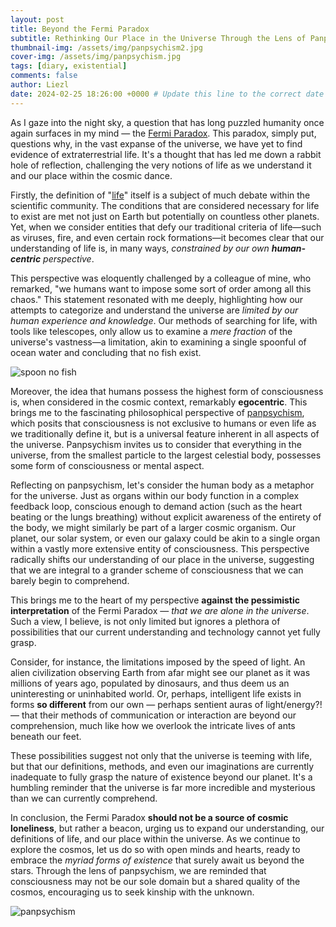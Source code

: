 ```yaml
---
layout: post
title: Beyond the Fermi Paradox
subtitle: Rethinking Our Place in the Universe Through the Lens of Panpsychism
thumbnail-img: /assets/img/panpsychism2.jpg
cover-img: /assets/img/panpsychism.jpg
tags: [diary, existential]
comments: false
author: Liezl
date: 2024-02-25 18:26:00 +0000 # Update this line to the correct date and time
---
```

As I gaze into the night sky, a question that has long puzzled humanity once again surfaces in my mind — the [Fermi Paradox](https://en.wikipedia.org/wiki/Fermi_paradox). This paradox, simply put, questions why, in the vast expanse of the universe, we have yet to find evidence of extraterrestrial life. It's a thought that has led me down a rabbit hole of reflection, challenging the very notions of life as we understand it and our place within the cosmic dance.

Firstly, the definition of "[life](https://www.ncbi.nlm.nih.gov/pmc/articles/PMC10123176/#:~:text=In%20biology%2C%20it%20is%20generally,be%20responsive%20to%20the%20environment.)" itself is a subject of much debate within the scientific community. The conditions that are considered necessary for life to exist are met not just on Earth but potentially on countless other planets. Yet, when we consider entities that defy our traditional criteria of life—such as viruses, fire, and even certain rock formations—it becomes clear that our understanding of life is, in many ways, <i>constrained by our own **human-centric** perspective</i>.

This perspective was eloquently challenged by a colleague of mine, who remarked, "we humans want to impose some sort of order among all this chaos." This statement resonated with me deeply, highlighting how our attempts to categorize and understand the universe are <i>limited by our human experience and knowledge</i>. Our methods of searching for life, with tools like telescopes, only allow us to examine a <i>mere fraction</i> of the universe's vastness—a limitation, akin to examining a single spoonful of ocean water and concluding that no fish exist.

<div class="nofish">
    <img src="{{ '/assets/img/nofish.jpg' | prepend: site.baseurl }}" alt="spoon no fish">
</div>

Moreover, the idea that humans possess the highest form of consciousness is, when considered in the cosmic context, remarkably **egocentric**. This brings me to the fascinating philosophical perspective of [panpsychism](https://en.wikipedia.org/wiki/Panpsychism), which posits that consciousness is not exclusive to humans or even life as we traditionally define it, but is a universal feature inherent in all aspects of the universe. Panpsychism invites us to consider that everything in the universe, from the smallest particle to the largest celestial body, possesses some form of consciousness or mental aspect.

Reflecting on panpsychism, let's consider the human body as a metaphor for the universe. Just as organs within our body function in a complex feedback loop, conscious enough to demand action (such as the heart beating or the lungs breathing) without explicit awareness of the entirety of the body, we might similarly be part of a larger cosmic organism. Our planet, our solar system, or even our galaxy could be akin to a single organ within a vastly more extensive entity of consciousness. This perspective radically shifts our understanding of our place in the universe, suggesting that we are integral to a grander scheme of consciousness that we can barely begin to comprehend.

This brings me to the heart of my perspective **against the pessimistic interpretation** of the Fermi Paradox — <i>that we are alone in the universe</i>. Such a view, I believe, is not only limited but ignores a plethora of possibilities that our current understanding and technology cannot yet fully grasp.

Consider, for instance, the limitations imposed by the speed of light. An alien civilization observing Earth from afar might see our planet as it was millions of years ago, populated by dinosaurs, and thus deem us an uninteresting or uninhabited world. Or, perhaps, intelligent life exists in forms **so different** from our own — perhaps sentient auras of light/energy?! — that their methods of communication or interaction are beyond our comprehension, much like how we overlook the intricate lives of ants beneath our feet.

These possibilities suggest not only that the universe is teeming with life, but that our definitions, methods, and even our imaginations are currently inadequate to fully grasp the nature of existence beyond our planet. It's a humbling reminder that the universe is far more incredible and mysterious than we can currently comprehend.

In conclusion, the Fermi Paradox **should not be a source of cosmic loneliness**, but rather a beacon, urging us to expand our understanding, our definitions of life, and our place within the universe. As we continue to explore the cosmos, let us do so with open minds and hearts, ready to embrace the <i>myriad forms of existence</i> that surely await us beyond the stars. Through the lens of panpsychism, we are reminded that consciousness may not be our sole domain but a shared quality of the cosmos, encouraging us to seek kinship with the unknown.

<div class="panpsychism">
    <img src="{{ '/assets/img/panpsychism.jpg' | prepend: site.baseurl }}" alt="panpsychism">
</div>